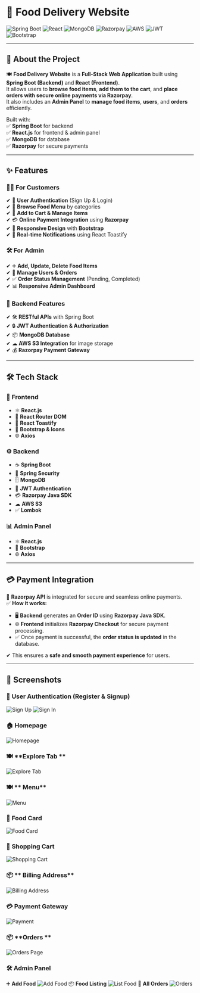 # 🍕 Food Delivery Website

![Spring Boot](https://img.shields.io/badge/Backend-SpringBoot-green)
![React](https://img.shields.io/badge/Frontend-React-blue)
![MongoDB](https://img.shields.io/badge/Database-MongoDB-green)
![Razorpay](https://img.shields.io/badge/Payment-Razorpay-orange)
![AWS](https://img.shields.io/badge/Storage-AWS%20S3-yellow)
![JWT](https://img.shields.io/badge/Auth-JWT-red)
![Bootstrap](https://img.shields.io/badge/UI-Bootstrap-purple)

---

## 📖 **About the Project**

🍽 **Food Delivery Website** is a **Full-Stack Web Application** built using **Spring Boot (Backend)** and **React (Frontend)**.  
It allows users to **browse food items**, **add them to the cart**, and **place orders with secure online payments via Razorpay**.  
It also includes an **Admin Panel** to **manage food items**, **users**, and **orders** efficiently.


Built with:  
✅ **Spring Boot** for backend  
✅ **React.js** for frontend & admin panel  
✅ **MongoDB** for database  
✅ **Razorpay** for secure payments  

---

## ✨ **Features**

### 👨‍🍳 **For Customers**
✔ 🔐 **User Authentication** (Sign Up & Login)  
✔ 🍔 **Browse Food Menu** by categories  
✔ 🛒 **Add to Cart & Manage Items**  
✔ 💳 **Online Payment Integration** using **Razorpay**  
✔ 📱 **Responsive Design** with **Bootstrap**  
✔ 🔔 **Real-time Notifications** using React Toastify  

### 🛠 **For Admin**
✔ ➕ **Add, Update, Delete Food Items**  
✔ 👥 **Manage Users & Orders**  
✔ ✅ **Order Status Management** (Pending, Completed)  
✔ 📊 **Responsive Admin Dashboard**  

### 🔗 **Backend Features**
✔ 🛠 **RESTful APIs** with Spring Boot  
✔ 🔒 **JWT Authentication & Authorization**  
✔ 📦 **MongoDB Database**  
✔ ☁ **AWS S3 Integration** for image storage  
✔ 💰 **Razorpay Payment Gateway**  

---

## 🛠 **Tech Stack**

### 🎨 **Frontend**
- ⚛ **React.js**  
- 🔗 **React Router DOM**  
- 🔔 **React Toastify**  
- 🎨 **Bootstrap & Icons**  
- 🌐 **Axios**  

### ⚙ **Backend**
- ☕ **Spring Boot**  
- 🔐 **Spring Security**  
- 🗄 **MongoDB**  
- 🔑 **JWT Authentication**  
- 💳 **Razorpay Java SDK**  
- ☁ **AWS S3**  
- ✅ **Lombok**  

### 📊 **Admin Panel**
- ⚛ **React.js**  
- 🎨 **Bootstrap**  
- 🌐 **Axios**  

---

## 💳 **Payment Integration**

🔗 **Razorpay API** is integrated for secure and seamless online payments.  
✅ **How it works:**  
- 🖥 **Backend** generates an **Order ID** using **Razorpay Java SDK**.  
- 🌐 **Frontend** initializes **Razorpay Checkout** for secure payment processing.  
- ✅ Once payment is successful, the **order status is updated** in the database.  

✔ This ensures a **safe and smooth payment experience** for users.

---

## 📸 **Screenshots**


### 👤 **User Authentication (Register & Signup)**
![Sign Up](Screenshot/Signup.png)
![Sign In](Screenshot/Signin.png)  


### 🏠 **Homepage**
![Homepage](Screenshot/Homepage.png)

### 🍽 **Explore Tab **
![Explore Tab](Screenshot/Exploretab.png)  


### 🍽 ** Menu**
![Menu](Screenshot/Menu.png)

### 🥗 **Food Card**
![Food Card](Screenshot/Foodcard.png)  


### 🛒 **Shopping Cart**
![Shopping Cart](Screenshot/Shoppingcart.png)


### 📦 ** Billing Address**
![Billing Address](Screenshot/Billingaddress.png)

### 💳 **Payment Gateway**
![Payment](Screenshot/Payment.png)


### 📦 **Orders **
![Orders Page](Screenshot/Orderspage.png)  



### 🛠 **Admin Panel**
 ➕ **Add Food**
![Add Food](Screenshot/Addfood.png)
 📦 **Food Listing**
![List Food](Screenshot/Listfood.png)
 🛒 **All Orders**
![Orders](Screenshot/Orders.png)  


